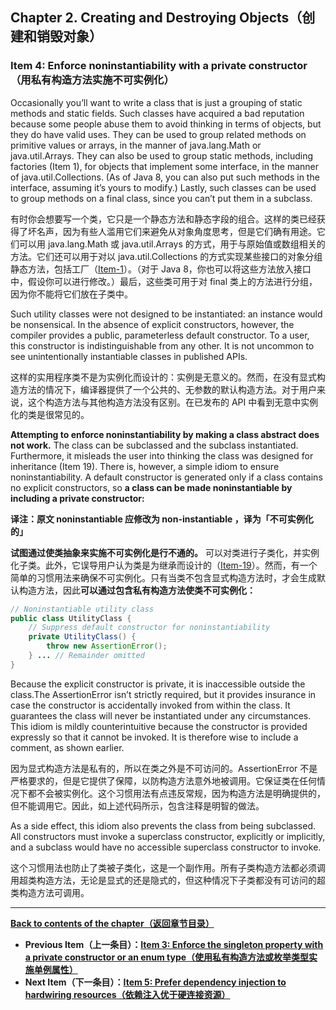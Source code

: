 ## Chapter 2. Creating and Destroying Objects（创建和销毁对象）

### Item 4: Enforce noninstantiability with a private constructor（用私有构造方法实施不可实例化）

Occasionally you’ll want to write a class that is just a grouping of static methods and static fields. Such classes have acquired a bad reputation because some people abuse them to avoid thinking in terms of objects, but they do have valid uses. They can be used to group related methods on primitive values or arrays, in the manner of java.lang.Math or java.util.Arrays. They can also be used to group static methods, including factories (Item 1), for objects that implement some interface, in the manner of java.util.Collections. (As of Java 8, you can also put such methods in the interface, assuming it’s yours to modify.) Lastly, such classes can be used to group methods on a final class, since you can’t put them in a subclass.

有时你会想要写一个类，它只是一个静态方法和静态字段的组合。这样的类已经获得了坏名声，因为有些人滥用它们来避免从对象角度思考，但是它们确有用途。它们可以用 java.lang.Math 或 java.util.Arrays 的方式，用于与原始值或数组相关的方法。它们还可以用于对以 java.util.Collections 的方式实现某些接口的对象分组静态方法，包括工厂（[Item-1](/Chapter-2/Chapter-2-Item-1-Consider-static-factory-methods-instead-of-constructors.md)）。（对于 Java 8，你也可以将这些方法放入接口中，假设你可以进行修改。）最后，这些类可用于对 final 类上的方法进行分组，因为你不能将它们放在子类中。

Such utility classes were not designed to be instantiated: an instance would be nonsensical. In the absence of explicit constructors, however, the compiler provides a public, parameterless default constructor. To a user, this constructor is indistinguishable from any other. It is not uncommon to see unintentionally instantiable classes in published APIs.

这样的实用程序类不是为实例化而设计的：实例是无意义的。然而，在没有显式构造方法的情况下，编译器提供了一个公共的、无参数的默认构造方法。对于用户来说，这个构造方法与其他构造方法没有区别。在已发布的 API 中看到无意中实例化的类是很常见的。

**Attempting to enforce noninstantiability by making a class abstract does not work.** The class can be subclassed and the subclass instantiated. Furthermore, it misleads the user into thinking the class was designed for inheritance (Item 19). There is, however, a simple idiom to ensure noninstantiability. A default constructor is generated only if a class contains no explicit constructors, so **a class can be made noninstantiable by including a private constructor:**

**译注：原文 noninstantiable 应修改为 non-instantiable ，译为「不可实例化的」**

**试图通过使类抽象来实施不可实例化是行不通的。** 可以对类进行子类化，并实例化子类。此外，它误导用户认为类是为继承而设计的（[Item-19](/Chapter-4/Chapter-4-Item-19-Design-and-document-for-inheritance-or-else-prohibit-it.md)）。然而，有一个简单的习惯用法来确保不可实例化。只有当类不包含显式构造方法时，才会生成默认构造方法，因此**可以通过包含私有构造方法使类不可实例化：**

```Java
// Noninstantiable utility class
public class UtilityClass {
    // Suppress default constructor for noninstantiability
    private UtilityClass() {
        throw new AssertionError();
    } ... // Remainder omitted
}
```

Because the explicit constructor is private, it is inaccessible outside the class.The AssertionError isn’t strictly required, but it provides insurance in case the constructor is accidentally invoked from within the class. It guarantees the class will never be instantiated under any circumstances. This idiom is mildly counterintuitive because the constructor is provided expressly so that it cannot be invoked. It is therefore wise to include a comment, as shown earlier.

因为显式构造方法是私有的，所以在类之外是不可访问的。AssertionError 不是严格要求的，但是它提供了保障，以防构造方法意外地被调用。它保证类在任何情况下都不会被实例化。这个习惯用法有点违反常规，因为构造方法是明确提供的，但不能调用它。因此，如上述代码所示，包含注释是明智的做法。

As a side effect, this idiom also prevents the class from being subclassed. All constructors must invoke a superclass constructor, explicitly or implicitly, and a subclass would have no accessible superclass constructor to invoke.

这个习惯用法也防止了类被子类化，这是一个副作用。所有子类构造方法都必须调用超类构造方法，无论是显式的还是隐式的，但这种情况下子类都没有可访问的超类构造方法可调用。

---
**[Back to contents of the chapter（返回章节目录）](/Chapter-2/Chapter-2-Introduction.md)**
- **Previous Item（上一条目）：[Item 3: Enforce the singleton property with a private constructor or an enum type（使用私有构造方法或枚举类型实施单例属性）](/Chapter-2/Chapter-2-Item-3-Enforce-the-singleton-property-with-a-private-constructor-or-an-enum-type.md)**
- **Next Item（下一条目）：[Item 5: Prefer dependency injection to hardwiring resources（依赖注入优于硬连接资源）](/Chapter-2/Chapter-2-Item-5-Prefer-dependency-injection-to-hardwiring-resources.md)**
